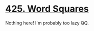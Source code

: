 [425. Word Squares](https://leetcode.com/problems/word-squares)
===
Nothing here! I'm probably too lazy QQ.